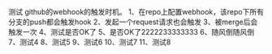 测试 github的webhook的触发时机。
1、在repo上配置webhook，该repo下所有分支的push都会触发hook
2、发起一个request请求也会触发
3、被merge后会触发一次
4、测试是否OK了
5、是否OK了2222233333333
6、随风倒随风倒
7、测试4
8、测试5
9、测试6
10、测试7
11、测试8